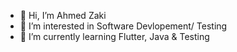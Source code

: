 - 👋 Hi, I’m Ahmed Zaki
- 👀 I’m interested in Software Devlopement/ Testing
- 🌱 I’m currently learning Flutter, Java & Testing

<!---
NightGhost12/NightGhost12 is a ✨ special ✨ repository because its `README.md` (this file) appears on your GitHub profile.
You can click the Preview link to take a look at your changes.
--->
